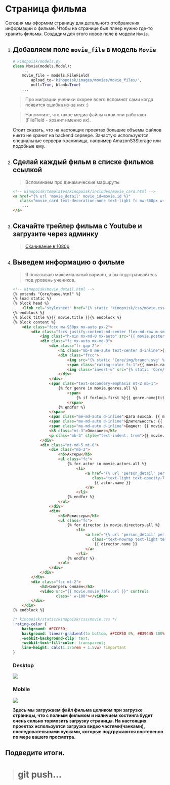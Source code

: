 # Страница фильма

Сегодня мы оформим страницу для детального отображения информации о фильме.
Чтобы на странице был плеер нужно где-то хранить фильмы. 
Создадим для этого новое поле в модели `Movie`. 

1. ## Добавляем поле `movie_file` в модель `Movie`
    ```python
    # kinopoisk/models.py
    class Movie(models.Model):
        ...
        movie_file = models.FileField(
            upload_to='kinopoisk/images/movies/movie_files/',
            null=True, blank=True)
        ...
    ```
    > Про миграции ученики скорее всего вспомнят сами когда появится ошибка из-за них :)
    
    > Напомните, что такое медиа файлы и как они работают (FileField - хранит именно их).

    Стоит сказать, что на настоящих проектах большие объемы файлов никто
    не хранит на backend сервере. Зачастую используются специальные 
    сервера-хранилища, например AmazonS3Storage или подобные ему.
    
2. ## Сделай каждый фильм в списке фильмов ссылкой
    > Вспоминаем про динамические маршруты
    ```html
    <!-- kinopoisk/templates/kinopoisk/includes/movie_card.html -->
    <a href="{% url 'movie_detail' movie_id=movie.id %}"
       class="movie_card text-decoration-none text-light fc mw-300px w-100 hover-scale-2">
        ...
    </a>
    ```

3. ## Скачайте трейлер фильма с Youtube и загрузите через админку
   > [Скачивание в 1080p](https://y2down.cc/en/)

4. ## Выведем информацию о фильме
    > Я показываю максимальный вариант, а вы подстраивайтесь под уровень учеников.
    ```html
    <!-- kinopoisk/movie_detail.html -->
    {% extends "Core/base.html" %}
    {% load static %}
    {% block head %}
        <link rel="stylesheet" href="{% static 'kinopoisk/css/movie.css' %}">
    {% endblock %}
    {% block title %}{{ movie.title }}{% endblock %}
    {% block content %}
        <div class="fccc mw-950px mx-auto px-2">
            <div class="fccs justify-content-md-center flex-md-row m-sm-0 gap-3 mx-auto">
                <img class="h-min mx-md-0 mx-auto" src="{{ movie.poster.url }}" alt="">
                <div class="fc mx-auto mx-md-0">
                    <div class="fr gap-2">
                        <h1 class="mb-0 me-auto text-center d-inline">{{ movie.title }}</h1>
                        <div class="frcc">
                            <img src="{% static 'Core/img/branch.svg' %}" alt="">
                            <span class="rating-color fs-1">{{ movie.rating }}</span>
                            <img class="invert-w" src="{% static 'Core/img/branch.svg' %}" alt="">
                        </div>
                    </div>
                    <span class="text-secondary-emphasis mt-2 mb-1">
                        {% for genre in movie.genres.all %}
                            <span>
                                {% if forloop.first %}{{ genre.name|title }}{% else %}{{ genre.name }}{% endif %}{% if not forloop.last %},{% endif %}
                            </span>
                        {% endfor %}
                    </span>
                    <span class="me-md-auto d-inline">Дата выхода: {{ movie.release_date }}</span>
                    <span class="me-md-auto d-inline">Длительность: {{ movie.duration }} мин.</span>
                    <span class="me-md-auto d-inline">Бюджет: {{ movie.budget }}$</span>
                    <h5 class="mt-3">Описание</h5>
                    <p class="mb-3" style="text-indent: 1rem">{{ movie.description }}</p>
                </div>
                <div class="mt-md-5 mt-0">
                    <div class="mb-2">
                        <h5>Актеры</h5>
                        <ul class="fc">
                            {% for actor in movie.actors.all %}
                                <li>
                                    <a href="{% url 'person_detail' person_id=actor.id %}"
                                       class="text-light text-opacity-75 text-nowrap">
                                        {{ actor.name }}
                                    </a>
                                </li>
                            {% endfor %}
                        </ul>
                    </div>
                    <div>
                        <h5>Режиссеры</h5>
                        <ul class="fc">
                            {% for director in movie.directors.all %}
                                <li>
                                    <a href="{% url 'person_detail' person_id=director.id %}"
                                       class="text-nowrap text-light text-opacity-75">
                                        {{ director.name }}
                                    </a>
                                </li>
                            {% endfor %}
                        </ul>
                    </div>
                </div>
            </div>
            <div class="fcc mt-2">
                <h3>Смотреть онлайн</h3>
                <video src="{{ movie.movie_file.url }}" controls
                       class=" w-100"></video>
            </div>
        </div>
    {% endblock %}
    ```
    ```css
    /* kinopoisk/static/kinopoisk/css/movie.css */
    .rating-color {
        background: #FCCF5D;
        background: linear-gradient(to bottom, #FCCF5D 0%, #B39445 100%);
        -webkit-background-clip: text;
        -webkit-text-fill-color: transparent;
        line-height: calc(1.375rem + 1.5vw) !important
    }
    ```
    ### Desktop
    ![](imgs/img.png)
    ### Mobile
    ![](imgs/img_1.png)
    
    **Здесь мы загружаем файл фильма целиком при загрузке 
    страницы, что с полным фильмом и наличием хостинга будет очень 
    сильно тормозить загрузку страницы. На настоящих проектах используется 
    загрузка видео частями(чанками), последовательными кусками, которые подгружаются 
    постепенно по мере вашего просмотра.**
    

## Подведите итоги.
># git push...